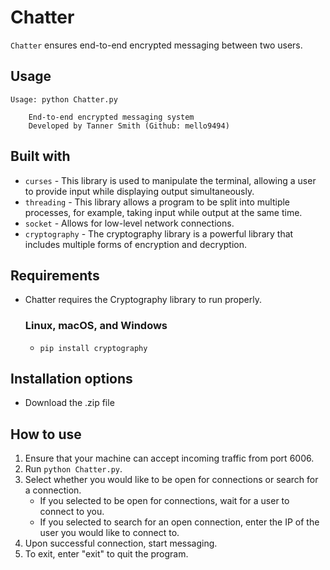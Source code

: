 # Chatter

`Chatter` ensures end-to-end encrypted messaging between two users.

**Usage**
---
```
Usage: python Chatter.py
    
    End-to-end encrypted messaging system
    Developed by Tanner Smith (Github: mello9494)
```

**Built with**
-
+ `curses` - This library is used to manipulate the terminal, allowing a user to provide input while displaying
output simultaneously.
+ `threading` - This library allows a program to be split into multiple processes, for example, taking input while
output at the same time.
+ `socket` - Allows for low-level network connections.
+ `cryptography` - The cryptography library is a powerful library that includes multiple forms of encryption
and decryption.


**Requirements**
- 
+ Chatter requires the Cryptography library to run properly.
    ### Linux, macOS, and Windows
  + `pip install cryptography`


**Installation options**
-
+ Download the .zip file

**How to use**
-
1. Ensure that your machine can accept incoming traffic from port 6006.
2. Run `python Chatter.py`.
3. Select whether you would like to be open for connections or search for a connection.
    + If you selected to be open for connections, wait for a user to connect to you.
    + If you selected to search for an open connection, enter the IP of the user you would like to connect to.
4. Upon successful connection, start messaging.
5. To exit, enter "exit" to quit the program.